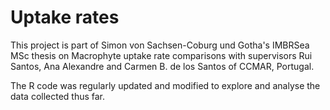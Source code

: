 # Uptake rates
This project is part of Simon von Sachsen-Coburg und Gotha's IMBRSea MSc thesis on Macrophyte uptake rate comparisons with supervisors Rui Santos, Ana Alexandre and Carmen B. de los Santos of CCMAR, Portugal.

The R code was regularly updated and modified to explore and analyse the data collected thus far.
